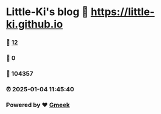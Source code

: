 # Little-Ki's blog :link: https://little-ki.github.io 
### :page_facing_up: [12](https://little-ki.github.io/tag.html) 
### :speech_balloon: 0 
### :hibiscus: 104357 
### :alarm_clock: 2025-01-04 11:45:40 
### Powered by :heart: [Gmeek](https://github.com/Meekdai/Gmeek)

